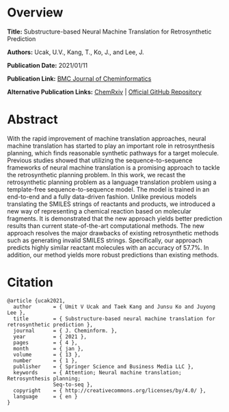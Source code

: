 # Overview
**Title:**
Substructure-based Neural Machine Translation for Retrosynthetic Prediction

**Authors:**
Ucak, U.V., Kang, T., Ko, J., and Lee, J.

**Publication Date:**
2021/01/11

**Publication Link:**
[BMC Journal of Cheminformatics](https://jcheminf.biomedcentral.com/articles/10.1186/s13321-020-00482-z)

**Alternative Publication Links:**
[ChemRxiv](https://chemrxiv.org/engage/chemrxiv/article-details/60c74ea0f96a00c432287b14) |
[Official GitHub Repository](https://github.com/knu-chem-lcbc/fragment_based_retrosynthesis)


# Abstract
With the rapid improvement of machine translation approaches, neural machine translation has started to play an important role in retrosynthesis planning, which finds reasonable synthetic pathways for a target molecule. 
Previous studies showed that utilizing the sequence-to-sequence frameworks of neural machine translation is a promising approach to tackle the retrosynthetic planning problem. 
In this work, we recast the retrosynthetic planning problem as a language translation problem using a template-free sequence-to-sequence model. 
The model is trained in an end-to-end and a fully data-driven fashion. 
Unlike previous models translating the SMILES strings of reactants and products, we introduced a new way of representing a chemical reaction based on molecular fragments. 
It is demonstrated that the new approach yields better prediction results than current state-of-the-art computational methods. 
The new approach resolves the major drawbacks of existing retrosynthetic methods such as generating invalid SMILES strings. 
Specifically, our approach predicts highly similar reactant molecules with an accuracy of 57.7%. In addition, our method yields more robust predictions than existing methods.


# Citation
```
@article {ucak2021,
  author       = { Umit V Ucak and Taek Kang and Junsu Ko and Juyong Lee },
  title        = { Substructure-based neural machine translation for retrosynthetic prediction },
  journal      = { J. Cheminform. },
  year         = { 2021 },
  pages        = { 4 },
  month        = { jan },
  volume       = { 13 },
  number       = { 1 },
  publisher    = { Springer Science and Business Media LLC },
  keywords     = { Attention; Neural machine translation; Retrosynthesis planning;
               Seq-to-seq },
  copyright    = { http://creativecommons.org/licenses/by/4.0/ },
  language     = { en }
}
```
